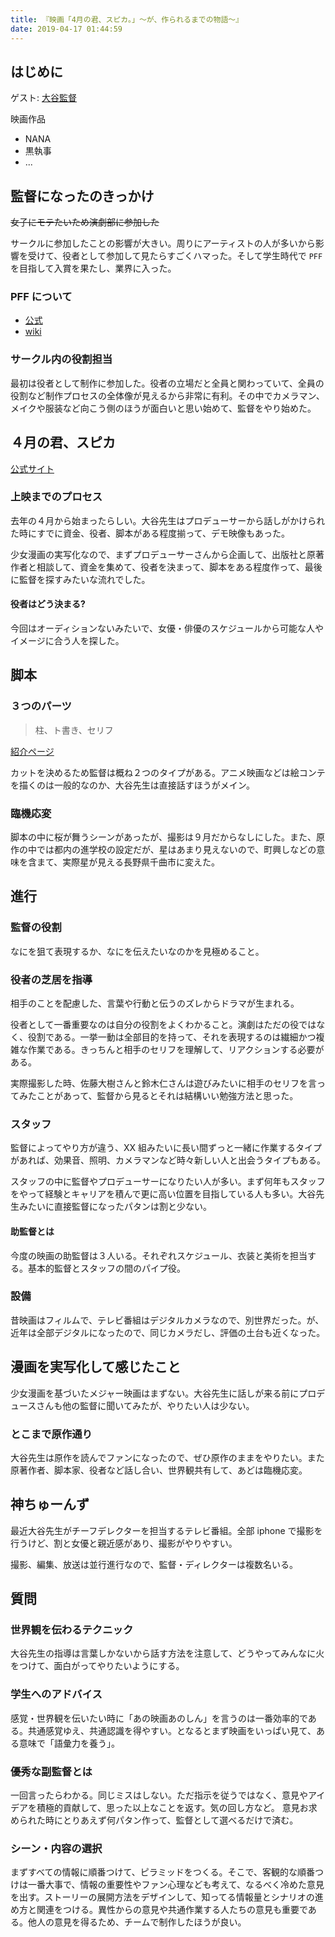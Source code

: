```yaml
---
title: 『映画「4月の君、スピカ。」～が、作られるまでの物語～』
date: 2019-04-17 01:44:59
---
```


## はじめに

ゲスト: [大谷監督](https://ja.wikipedia.org/wiki/%E5%A4%A7%E8%B0%B7%E5%81%A5%E5%A4%AA%E9%83%8E)

映画作品

- NANA
- 黒執事
- ...

## 監督になったのきっかけ

<del>女子にモテたいため演劇部に参加した</del>

サークルに参加したことの影響が大きい。周りにアーティストの人が多いから影響を受けて、役者として参加して見たらすごくハマった。そして学生時代で `PFF` を目指して入賞を果たし、業界に入った。

### PFF について

- [公式](https://pff.jp/jp/)
- [wiki](https://ja.wikipedia.org/wiki/%E3%81%B4%E3%81%82%E3%83%95%E3%82%A3%E3%83%AB%E3%83%A0%E3%83%95%E3%82%A7%E3%82%B9%E3%83%86%E3%82%A3%E3%83%90%E3%83%AB)

### サークル内の役割担当

最初は役者として制作に参加した。役者の立場だと全員と関わっていて、全員の役割など制作プロセスの全体像が見えるから非常に有利。その中でカメラマン、メイクや服装など向こう側のほうが面白いと思い始めて、監督をやり始めた。

## ４月の君、スピカ

[公式サイト](https://kimispi-movie.com/)

### 上映までのプロセス

去年の４月から始まったらしい。大谷先生はプロデューサーから話しがかけられた時にすでに資金、役者、脚本がある程度揃って、デモ映像もあった。

少女漫画の実写化なので、まずプロデューサーさんから企画して、出版社と原著作者と相談して、資金を集めて、役者を決まって、脚本をある程度作って、最後に監督を探すみたいな流れでした。

#### 役者はどう決まる?

今回はオーディションないみたいで、女優・俳優のスケジュールから可能な人やイメージに合う人を探した。

## 脚本

### ３つのパーツ

> 柱、ト書き、セリフ

[紹介ページ](https://kyakuhonkakikata.com/rulesofscreenplay)

カットを決めるため監督は概ね２つのタイプがある。アニメ映画などは絵コンテを描くのは一般的なのか、大谷先生は直接話すほうがメイン。

### 臨機応変

脚本の中に桜が舞うシーンがあったが、撮影は９月だからなしにした。また、原作の中では都内の進学校の設定だが、星はあまり見えないので、町興しなどの意味を含まて、実際星が見える長野県千曲市に変えた。

## 進行

### 監督の役割

なにを狙て表現するか、なにを伝えたいなのかを見極めること。

### 役者の芝居を指導

相手のことを配慮した、言葉や行動と伝うのズレからドラマが生まれる。

役者として一番重要なのは自分の役割をよくわかること。演劇はただの役ではなく、役割である。一挙一動は全部目的を持って、それを表現するのは繊細かつ複雑な作業である。きっちんと相手のセリフを理解して、リアクションする必要がある。

実際撮影した時、佐藤大樹さんと鈴木仁さんは遊びみたいに相手のセリフを言ってみたことがあって、監督から見るとそれは結構いい勉強方法と思った。

### スタッフ

監督によってやり方が違う、XX 組みたいに長い間ずっと一緒に作業するタイプがあれば、効果音、照明、カメラマンなど時々新しい人と出会うタイプもある。

スタッフの中に監督やプロデューサーになりたい人が多い。まず何年もスタッフをやって経験とキャリアを積んで更に高い位置を目指している人も多い。大谷先生みたいに直接監督になったパタンは割と少ない。

#### 助監督とは

今度の映画の助監督は３人いる。それぞれスケジュール、衣装と美術を担当する。基本的監督とスタッフの間のパイプ役。

### 設備

昔映画はフィルムで、テレビ番組はデジタルカメラなので、別世界だった。が、近年は全部デジタルになったので、同じカメラだし、評価の土台も近くなった。

## 漫画を実写化して感じたこと

少女漫画を基づいたメジャー映画はまずない。大谷先生に話しが来る前にプロデュースさんも他の監督に聞いてみたが、やりたい人は少ない。

### とこまで原作通り

大谷先生は原作を読んでファンになったので、ぜひ原作のままをやりたい。また原著作者、脚本家、役者など話し合い、世界観共有して、あどは臨機応変。

## 神ちゅーんず

最近大谷先生がチーフデレクターを担当するテレビ番組。全部 iphone で撮影を行うけど、割と女優と親近感があり、撮影がやりやすい。

撮影、編集、放送は並行進行なので、監督・ディレクターは複数名いる。

## 質問

### 世界観を伝わるテクニック

大谷先生の指導は言葉しかないから話す方法を注意して、どうやってみんなに火をつけて、面白がってやりたいようにする。

### 学生へのアドバイス

感覚・世界観を伝いたい時に「あの映画あのしん」を言うのは一番効率的である。共通感覚ゆえ、共通認識を得やすい。となるとまず映画をいっぱい見て、ある意味で「語彙力を養う」。

### 優秀な副監督とは

一回言ったらわかる。同じミスはしない。ただ指示を従うではなく、意見やアイデアを積極的貢献して、思った以上なことを返す。気の回し方など。
意見お求められた時にとりあえず何パタン作って、監督として選べるだけで済む。

### シーン・内容の選択

まずすべての情報に順番つけて、ピラミッドをつくる。そこで、客観的な順番つけは一番大事で、情報の重要性やファン心理なども考えて、なるべく冷めた意見を出す。ストーリーの展開方法をデザインして、知ってる情報量とシナリオの進め方と関連をつける。異性からの意見や共通作業する人たちの意見も重要である。他人の意見を得るため、チームで制作したほうが良い。
